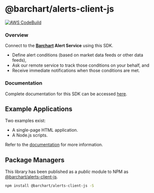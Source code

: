 # @barchart/alerts-client-js

[![AWS CodeBuild](https://codebuild.us-east-1.amazonaws.com/badges?uuid=eyJlbmNyeXB0ZWREYXRhIjoiSTdJZUtxS09SRUt6bzB1aCt3VUtIbVRzaGNZcXAxSTEwamcrdFBabmZMSVJIRm85V09teTR0R1JsNWEvcEFnZjRyZ3dIZ1VQM0h6SnY5bWM3TFpNM1AwPSIsIml2UGFyYW1ldGVyU3BlYyI6ImViT0ZkaHRGWGRvbXdmUHAiLCJtYXRlcmlhbFNldFNlcmlhbCI6MX0%3D&branch=master)](https://github.com/barchart/alerts-client-js)

### Overview

Connect to the **[Barchart](https://www.barchart.com) Alert Service** using this SDK.

* Define alert conditions (based on market data feeds or other data feeds),
* Ask our remote service to track those conditions on your behalf, and
* Receive immediate notifications when those conditions are met.

### Documentation

Complete documentation for this SDK can be accessed [here](https://barchart.github.io/alerts-client-js/).

## Example Applications

Two examples exist:

* A single-page HTML application.
* A Node.js scripts.

Refer to the [documentation](https://barchart.github.io/alerts-client-js/#/content/quick_start?id=sample-applications) for more information.

## Package Managers

This library has been published as a _public_ module to NPM as [@barchart/alerts-client-js](https://www.npmjs.com/package/@barchart/alerts-client-js).

 ```sh
 npm install @barchart/alerts-client-js -S
```
